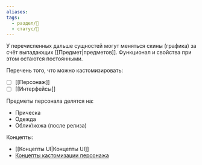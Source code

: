 ```yaml
---
aliases: 
tags:
  - раздел/🔮
  - статус/🌿
---
```

У перечисленных дальше сущностей могут меняться скины (графика) за счёт выпадающих [[Предмет|предметов]]. Функционал и свойства при этом остаются постоянными.

Перечень того, что можно кастомизировать:
- [ ] [[Персонаж]]
- [ ] [[Интерфейсы]]

Предметы персонала делятся на:
- Прическа 
- Одежда
- Облик\кожа (после релиза)

Концепты:
- [[Концепты UI|Концепты UI]]
- [Концепты кастомизации персонажа]()